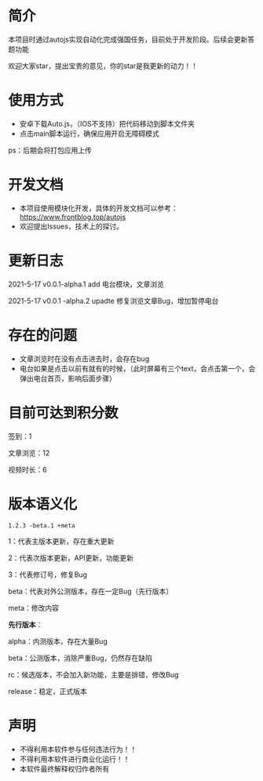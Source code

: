 

# 简介

本项目时通过autojs实现自动化完成强国任务，目前处于开发阶段。后续会更新答题功能

欢迎大家star，提出宝贵的意见，你的star是我更新的动力！！

# 使用方式

- 安卓下载Auto.js，（IOS不支持）把代码移动到脚本文件夹
- 点击main脚本运行，确保应用开启无障碍模式

ps：后期会将打包应用上传

# 开发文档

- 本项目使用模块化开发，具体的开发文档可以参考：https://www.frontblog.top/autojs
- 欢迎提出Issues，技术上的探讨。

# 更新日志

2021-5-17   v0.0.1-alpha.1   add    电台模块，文章浏览

2021-5-17   v0.0.1 -alpha.2     upadte  修复浏览文章Bug，增加暂停电台

# 存在的问题

- 文章浏览时在没有点击进去时，会存在bug
- 电台如果是点击以前有就有的时候，（此时屏幕有三个text，会点击第一个，会弹出电台首页，影响后面步骤）

# 目前可达到积分数

签到：1

文章浏览：12

视频时长：6

# 版本语义化

```
1.2.3 -beta.1 +meta
```

1：代表主版本更新，存在重大更新

2：代表次版本更新，API更新，功能更新

3：代表修订号，修复Bug

beta：代表对外公测版本，存在一定Bug（先行版本）

meta：修改内容

**先行版本**：

alpha：内测版本，存在大量Bug

beta：公测版本，消除严重Bug，仍然存在缺陷

rc：候选版本，不会加入新功能，主要是排错，修改Bug

release：稳定，正式版本

# 声明

- 不得利用本软件参与任何违法行为！！
- 不得利用本软件进行商业化运行！！
- 本软件最终解释权归作者所有

